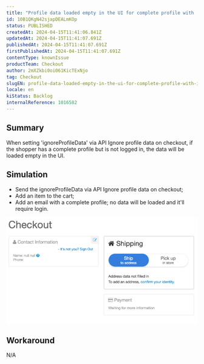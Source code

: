 ```yaml
---
title: "Profile data loaded empty in the UI for complete profile with 'ignoreProfileData"
id: 10B1QKgN42sjapDEALmKOp
status: PUBLISHED
createdAt: 2024-04-15T11:41:06.841Z
updatedAt: 2024-04-15T11:41:07.691Z
publishedAt: 2024-04-15T11:41:07.691Z
firstPublishedAt: 2024-04-15T11:41:07.691Z
contentType: knownIssue
productTeam: Checkout
author: 2mXZkbi0oi061KicTExNjo
tag: Checkout
slugEN: profile-data-loaded-empty-in-the-ui-for-complete-profile-with-ignoreprofiledata
locale: en
kiStatus: Backlog
internalReference: 1016582
---
```


## Summary


When setting 'ignoreProfileData' via API Ignore profile data on checkout, if the shopper has a complete profile but is not logged in, the data will be loaded empty in the UI.


##

## Simulation



- Send the ignoreProfileData via API Ignore profile data on checkout;
- Add an item to the cart;
- Add an email with a complete profile; no data will be loaded and it'll require login.

 ![](https://raw.githubusercontent.com/vtexdocs/help-center-content/refs/heads/main/docs/en/known-issues/Checkout/profile-data-loaded-empty-in-the-ui-for-complete-profile-with-ignoreprofiledata_1.png)


##

## Workaround


N/A





